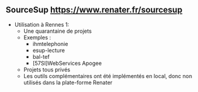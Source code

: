 ## SourceSup <span class="small">https://www.renater.fr/sourcesup</span>

* Utilisation à Rennes 1:
    * Une quarantaine de projets
    * Exemples :
        * ihmtelephonie
        * esup-lecture
        * bal-tef
        * \[57SI\]WebServices Apogee
    * Projets tous privés
    * Les outils complémentaires ont été implémentés en local, donc non utilisés dans la plate-forme Renater